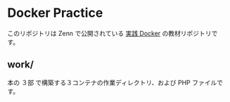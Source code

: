 # Docker Practice

このリポジトリは Zenn で公開されている [実践 Docker](https://zenn.dev/suzuki_hoge/books/2022-03-docker-practice-8ae36c33424b59) の教材リポジトリです。

## work/
本の ３部 で構築する３コンテナの作業ディレクトリ、および PHP ファイルです。
